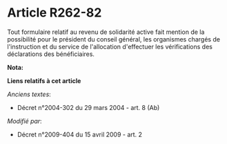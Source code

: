 # Article R262-82

Tout formulaire relatif au revenu de solidarité active fait mention de la possibilité pour le président du conseil général,
les organismes chargés de l'instruction et du service de l'allocation d'effectuer les vérifications des déclarations des
bénéficiaires.

**Nota:**



**Liens relatifs à cet article**

_Anciens textes_:

  - Décret n°2004-302 du 29 mars 2004 - art. 8 (Ab)

_Modifié par_:

  - Décret n°2009-404 du 15 avril 2009 - art. 2
